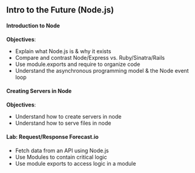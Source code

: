 ## Intro to the Future (Node.js)


#### Introduction to Node

**Objectives**:
* Explain what Node.js is & why it exists
* Compare and contrast Node/Express vs. Ruby/Sinatra/Rails
* Use module.exports and require to organize code
* Understand the asynchronous programming model & the Node event loop

#### Creating Servers in Node
**Objectives**:
* Understand how to create servers in node
* Understand how to serve files in node

#### Lab: Request/Response Forecast.io
* Fetch data from an API using Node.js
* Use Modules to contain critical logic
* Use module exports to access logic in a module
